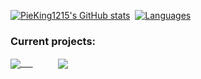 
[![PieKing1215's GitHub stats](https://github-readme-stats.vercel.app/api?username=PieKing1215&theme=onedark&hide=prs&show_icons=true&hide_rank=true&count_private=true)](#)&nbsp;&nbsp;[![Languages](https://github-readme-stats.vercel.app/api/top-langs/?username=PieKing1215&layout=compact&theme=onedark&langs_count=6)](#)

### Current projects:

<a href="https://github.com/PieKing1215/FallingSandSurvival" style="margin-right: 20px">
  <img align="center" src="https://github-readme-stats.vercel.app/api/pin/?username=PieKing1215&repo=FallingSandSurvival&theme=onedark" />&nbsp;&nbsp;&nbsp;&nbsp;
</a>
<a href="https://github.com/PieKing1215/InvMove" style="margin-left: 20px">
  <img align="center" src="https://github-readme-stats.vercel.app/api/pin/?username=PieKing1215&repo=InvMove&theme=onedark" />
</a>

<!--
**PieKing1215/PieKing1215** is a ✨ _special_ ✨ repository because its `README.md` (this file) appears on your GitHub profile.

Here are some ideas to get you started:

- 🔭 I’m currently working on ...
- 🌱 I’m currently learning ...
- 👯 I’m looking to collaborate on ...
- 🤔 I’m looking for help with ...
- 💬 Ask me about ...
- 📫 How to reach me: ...
- 😄 Pronouns: ...
- ⚡ Fun fact: ...
-->
